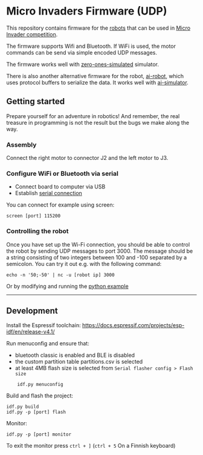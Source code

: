 # Micro Invaders Firmware (UDP)

This repository contains firmware for the [robots](https://github.com/robot-uprising-hq/ai-robot-hardware) that can be used in [Micro Invader competition](https://github.com/robot-uprising-hq/ai-guide).

The firmware supports Wifi and Bluetooth. If WiFi is used, the motor commands can be send via simple encoded UDP messages.

The firmware works well with [zero-ones-simulated](https://github.com/zero-ones-given/zero-ones-simulated) simulator.

There is also another alternative firmware for the robot, [ai-robot](https://github.com/robot-uprising-hq/ai-robot), which uses protocol buffers to serialize the data. It works well with [ai-simulator](https://github.com/robot-uprising-hq/ai-simulator).

## Getting started

Prepare yourself for an adventure in robotics! And remember, the real treasure in programming is not the result but the bugs we make along the way.

### Assembly

Connect the right motor to connector J2 and the left motor to J3.

### Configure WiFi or Bluetooth via serial

- Connect board to computer via USB
- Establish [serial connection](https://docs.espressif.com/projects/esp-idf/en/release-v4.1/get-started/establish-serial-connection.html)

You can connect for example using screen:

    screen [port] 115200

### Controlling the robot

Once you have set up the Wi-Fi connection, you should be able to control the robot by sending UDP messages to port 3000. The message should be a string consisting of two integers between 100 and -100 separated by a semicolon. You can try it out e.g. with the following command:

    echo -n '50;-50' | nc -u [robot ip] 3000

Or by modifying and running the [python example](examples/send-udp.py)

---

## Development

Install the Espressif toolchain: https://docs.espressif.com/projects/esp-idf/en/release-v4.1/

Run menuconfig and ensure that:

- bluetooth classic is enabled and BLE is disabled
- the custom partition table partitions.csv is selected
- at least 4MB flash size is selected from `Serial flasher config > Flash size`

```
    idf.py menuconfig
```

Build and flash the project:

    idf.py build
    idf.py -p [port] flash

Monitor:

    idf.py -p [port] monitor

To exit the monitor press `ctrl + ]` (`ctrl + 5` On a Finnish keyboard)
